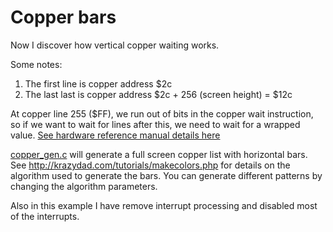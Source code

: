Copper bars
===========

Now I discover how vertical copper waiting works.

Some notes:
  1. The first line is copper address $2c
  2. The last last is copper address $2c + 256 (screen height) = $12c

At copper line 255 ($FF), we run out of bits in the copper wait instruction, so if we want to wait for lines after this, we need to wait for a wrapped value. [See hardware reference manual details here](http://amigadev.elowar.com/read/ADCD_2.1/Hardware_Manual_guide/node004D.html)

[copper_gen.c](copper_gen.c) will generate a full screen copper list with horizontal bars. See http://krazydad.com/tutorials/makecolors.php for details on the algorithm used to generate the bars.  You can generate different patterns by changing the algorithm parameters.

Also in this example I have remove interrupt processing and disabled most of the interrupts.
